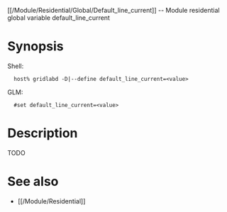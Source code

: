 [[/Module/Residential/Global/Default_line_current]] -- Module residential global variable default_line_current

# Synopsis
Shell:
~~~
  host% gridlabd -D|--define default_line_current=<value>
~~~
GLM:
~~~
  #set default_line_current=<value>
~~~

# Description

TODO

# See also
* [[/Module/Residential]]
